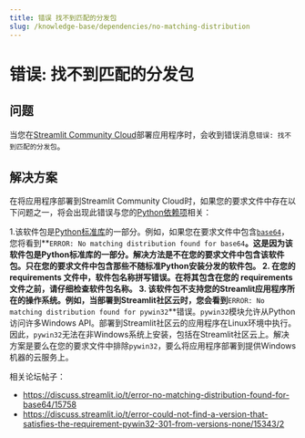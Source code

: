 ```yaml
---
title: 错误 找不到匹配的分发包
slug: /knowledge-base/dependencies/no-matching-distribution
---
```


# 错误: 找不到匹配的分发包

## 问题

当您在[Streamlit Community Cloud](https://streamlit.io/cloud)部署应用程序时，会收到错误消息`错误: 找不到匹配的分发包`。

## 解决方案

在将应用程序部署到Streamlit Community Cloud时，如果您的要求文件中存在以下问题之一，将会出现此错误与您的[Python依赖项](/streamlit-community-cloud/get-started/deploy-an-app/app-dependencies#add-python-dependencies)相关：

1.该软件包是[Python标准库](https://docs.python.org/3/py-modindex.html)的一部分。例如，如果您在要求文件中包含[`base64`](https://docs.python.org/3/library/base64.html)，您将看到**`ERROR: No matching distribution found for base64`**。这是因为该软件包是Python标准库的一部分。解决方法是不在您的要求文件中包含该软件包。只在您的要求文件中包含那些不随标准Python安装分发的软件包。
2. 在您的 requirements 文件中，软件包名称拼写错误。在将其包含在您的 requirements 文件之前，请仔细检查软件包名称。
3. 该软件包不支持您的Streamlit应用程序所在的操作系统。例如，当部署到Streamlit社区云时，您会看到**`ERROR: No matching distribution found for pywin32`**错误。`pywin32`模块允许从Python访问许多Windows API。部署到Streamlit社区云的应用程序在Linux环境中执行。因此，`pywin32`无法在非Windows系统上安装，包括在Streamlit社区云上。解决方案是要么在您的要求文件中排除`pywin32`，要么将应用程序部署到提供Windows机器的云服务上。

相关论坛帖子：

- https://discuss.streamlit.io/t/error-no-matching-distribution-found-for-base64/15758
- https://discuss.streamlit.io/t/error-could-not-find-a-version-that-satisfies-the-requirement-pywin32-301-from-versions-none/15343/2
